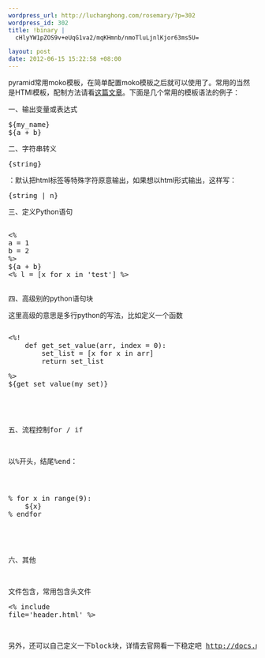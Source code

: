 ```yaml
--- 
wordpress_url: http://luchanghong.com/rosemary/?p=302
wordpress_id: 302
title: !binary |
  cHlyYW1pZOS9v+eUqG1va2/mqKHmnb/nmoTluLjnlKjor63ms5U=

layout: post
date: 2012-06-15 15:22:58 +08:00
---
```

pyramid常用moko模板，在简单配置moko模板之后就可以使用了。常用的当然是HTMl模板，配制方法请看<a title="用pyramid创建一个完整的WEB Project" href="http://luchanghong.com/rosemary/?p=284">这篇文章</a>。下面是几个常用的模板语法的例子：

一、输出变量或表达式

<pre class="prettyprint">${my_name}
${a + b}
</pre>

二、字符串转义

<pre class="prettyprint">{string}</pre>：默认把html标签等特殊字符原意输出，如果想以html形式输出，这样写：<pre class="prettyprint">{string | n}</pre>

三、定义Python语句

<pre class="prettyprint">

&lt;%
a = 1
b = 2
%&gt;
${a + b}
&lt;% l = [x for x in 'test'] %&gt;

</pre>

四、高级别的python语句块

这里高级的意思是多行python的写法，比如定义一个函数
<pre><pre class="prettyprint">
&lt;%!
    def get_set_value(arr, index = 0):
        set_list = [x for x in arr]
        return set_list<pre class="prettyprint">
%&gt;
${get_set_value(my_set)}
</pre></pre>
五、流程控制for / if

以%开头，结尾%end：
<pre><pre class="prettyprint">
% for x in range(9):
    ${x}
% endfor
</pre></pre>
六、其他

文件包含，常用包含头文件<pre class="prettyprint">&lt;% include file='header.html' %&gt;</pre>

另外，还可以自己定义一下block块，详情去官网看一下稳定吧 <a href="http://docs.makotemplates.org/">http://docs.makotemplates.org</a>
